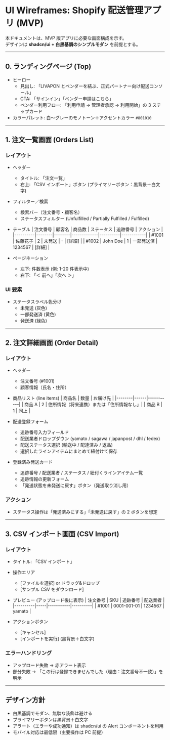 # UI Wireframes: Shopify 配送管理アプリ (MVP)

本ドキュメントは、MVP 版アプリに必要な画面構成を示す。  
デザインは **shadcn/ui + 白黒基調のシンプルモダン** を前提とする。

---

## 0. ランディングページ (Top)

- ヒーロー
  - 見出し: 「LIVAPON とベンダーを結ぶ、正式パートナー向け配送コンソール」
  - CTA: 「サインイン」「ベンダー申請はこちら」
  - ベンダー利用フロー: 「利用申請 → 管理者承認 → 利用開始」の 3 ステップカード
- カラーパレット: 白〜グレーのモノトーン＋アクセントカラー `#801010`

---

## 1. 注文一覧画面 (Orders List)

### レイアウト

- ヘッダー

  - タイトル: 「注文一覧」
  - 右上: 「CSV インポート」ボタン (プライマリーボタン：黒背景＋白文字)

- フィルター／検索

  - 検索バー（注文番号・顧客名）
  - ステータスフィルター (Unfulfilled / Partially Fulfilled / Fulfilled)

- テーブル
  | 注文番号 | 顧客名 | 商品数 | ステータス | 追跡番号 | アクション |
  |----------|--------|--------|-------------|----------|------------|
  | #1001 | 佐藤花子 | 2 | 未発送 | - | [詳細] |
  | #1002 | John Doe | 1 | 一部発送済 | 1234567 | [詳細] |

- ページネーション
  - 左下: 件数表示 (例: 1-20 件表示中)
  - 右下: 「＜ 前へ」「次へ ＞」

### UI 要素

- ステータスラベル色分け
  - 未発送 (灰色)
  - 一部発送済 (黄色)
  - 発送済 (緑色)

---

## 2. 注文詳細画面 (Order Detail)

### レイアウト

- ヘッダー

  - 注文番号 (#1001)
  - 顧客情報（氏名・住所）


- 商品リスト (line items)
  | 商品名 | 数量 | お届け先 |
  |--------|------|-----------|
  | 商品 A | 2 | 住所情報（将来連携）または「住所情報なし」|
  | 商品 B | 1 | 同上 |

- 配送登録フォーム
  - 追跡番号入力フィールド
  - 配送業者ドロップダウン (yamato / sagawa / japanpost / dhl / fedex)
  - 配送ステータス選択 (輸送中 / 配達済み / 返品)
  - 選択したラインアイテムにまとめて紐付けて保存

- 登録済み発送カード
  - 追跡番号 / 配送業者 / ステータス / 紐付くラインアイテム一覧
  - 追跡情報の更新フォーム
  - 「発送状態を未発送に戻す」ボタン（発送取り消し用）

### アクション

- ステータス操作は「発送済みにする」「未発送に戻す」の 2 ボタンを想定

---

## 3. CSV インポート画面 (CSV Import)

### レイアウト

- タイトル: 「CSV インポート」
- 操作エリア

  - [ファイルを選択] or ドラッグ&ドロップ
  - [サンプル CSV をダウンロード]

- プレビュー (アップロード後に表示)
  | 注文番号 | SKU | 追跡番号 | 配送業者 |
  |----------|-----|-----------|----------|
  | #1001 | 0001-001-01 | 1234567 | yamato |

- アクションボタン
  - [キャンセル]
  - [インポートを実行] (黒背景＋白文字)

### エラーハンドリング

- アップロード失敗 → 赤アラート表示
- 部分失敗 → 「この行は登録できませんでした（理由：注文番号不一致）」を明示

---

## デザイン方針

- 白黒基調でモダン、無駄な装飾は避ける
- プライマリーボタンは黒背景＋白文字
- アラート（エラーや成功通知）は shadcn/ui の Alert コンポーネントを利用
- モバイル対応は最低限（主要操作は PC 前提）
